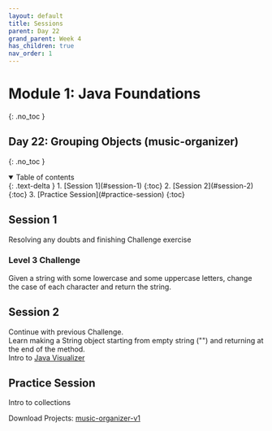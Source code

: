 ```yaml
---
layout: default
title: Sessions
parent: Day 22
grand_parent: Week 4
has_children: true
nav_order: 1
---
```


# Module 1: Java Foundations
{: .no_toc }
## Day 22: Grouping Objects (music-organizer)
{: .no_toc }

<details open markdown="block">
  <summary>
    Table of contents
  </summary>
  {: .text-delta }
1. [Session 1](#session-1)
   {:toc}
2. [Session 2](#session-2)
   {:toc}
3. [Practice Session](#practice-session)
   {:toc}
</details>

## Session 1
Resolving any doubts and finishing Challenge exercise

### Level 3 Challenge
Given a string with some lowercase and some uppercase letters, change the case of each character and return the string.

## Session 2
Continue with previous Challenge.  
Learn making a String object starting from empty string ("") and returning at the end of the method.  
Intro to [Java Visualizer](https://cscircles.cemc.uwaterloo.ca/java_visualize/)

## Practice Session
Intro to collections

Download Projects:
[music-organizer-v1](../../../projects/bluej/part04/music-organizer-v1.zip)
